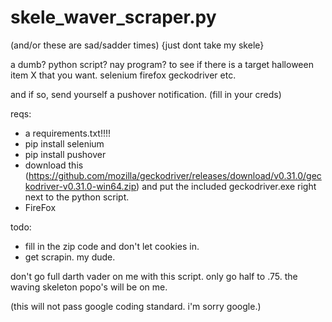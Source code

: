 # skele_waver_scraper.py
(and/or these are sad/sadder times)
{just dont take my skele}

a dumb? python script? nay program? to see if there is a target halloween item X that you want. 
selenium
firefox
geckodriver
etc. 

and if so, send yourself a pushover notification. (fill in your creds)

reqs:
* a requirements.txt!!!!
* pip install selenium
* pip install pushover
* download this (https://github.com/mozilla/geckodriver/releases/download/v0.31.0/geckodriver-v0.31.0-win64.zip) and put the included geckodriver.exe right next to the python script. 
* FireFox

todo:
* fill in the zip code and don't let cookies in.
* get scrapin. my dude. 

don't go full darth vader on me with this script. only go half to .75.  the waving skeleton popo's will be on me.


(this will not pass google coding standard. i'm sorry google.)
